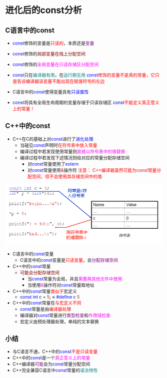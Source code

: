 # 进化后的const分析
## C语言中的const
- <span style="color:blue;">const</span>修饰的变量是<span style="color:red;">只读的</span>，本质还是<span style="color:purple;">变量</span>
- <span style="color:blue;">const</span>修饰的<span style="color:maroon;">局部变量在栈上分配空间</span>
- <span style="color:blue;">const</span>修饰的<span style="color:fuchsia;">全局变量在只读存储区分配空间</span>
- <span style="color:blue;">const</span>只在<span style="color:teal;">编译器有用</span>，在<span style="color:teal;">运行期无用</span>
  <span style="color:blue;">const</span><span style="color:red;">修饰的变量不是真的常量，它只是告诉编译器该变量不能出现在赋值符号的左边</span>

- C语言中的<span style="color:blue;">const</span>使得变量具有<span style="color:blue;">只读属性</span>
- <span style="color:blue;">const</span>将具有全局生命周期的变量存储于只读存储区
  <span style="color:blue;">const</span><span style="color:red;">不能定义真正意义上的常量！</span>

## C++中的const
- C++在C的基础上对<span style="color:blue;">const</span>进行了<span style="color:blue;">进化处理</span>
  - 当碰见<span style="color:blue;">const</span>声明时<span style="color:red;">在符号表中放入常量</span>
  - 编译过程中若发现使用常量则<span style="color:fuchsia;">直接以符号表中的值替换</span>
  - 编译过程中若发现下述情况则给对应的常量分配存储空间
    - 对<span style="color:blue;">const</span>常量使用了<span style="color:blue;">extern</span>
    - 对<span style="color:blue;">const</span>常量使用<span style="color:red;">&</span>操作符
    <span style="color:red;">注意：
    C++编译器虽然可能为const常量分配空间，但不会使用其存储空间中的值</span>
<div align=center>
<img src="image.png"/> 
</div>

- C语言中的<span style="color:blue;">const</span>变量
  - C语言中的<span style="color:blue;">const</span>变量是<span style="color:red;">只读变量</span>，会<span style="color:purple;">分配存储空间</span>
- C++中的<span style="color:blue;">const</span>常量
  - <span style="color:maroon;">可能会分配存储空间</span>
    - 当<span style="color:blue;">const</span>常量为全局，并且<span style="color:fuchsia;">需要再其他文件中使用</span>
    - 当使用<span style="color:fuchsia;">&</span>操作符对<span style="color:blue;">const</span>常量取地址
- C++中的<span style="color:blue;">const</span>常量<span style="color:red;">类似于</span>宏定义
  - <span style="color:blue;">const int</span> c = <span style="color:brown;">5</span>; ≈ <span style="color:blue;">#define</span> c <span style="color:brown;">5</span>
- C++中的<span style="color:blue;">const</span>常量在<span style="color:red;">与宏定义不同</span>
  - <span style="color:blue;">const</span>常量是由<span style="color:red;">编译器处理</span>
  - 编译器对<span style="color:blue;">const</span>常量进行<span style="color:purple;">类型检查</span>和<span style="color:fuchsia;">作用域检查</span>
  - 宏定义由预处理器处理，单纯的文本替换

## 小结
- 与C语言不通，C++中的<span style="color:blue;">const</span><span style="color:red;">不是只读变量</span>
- C++中的<span style="color:blue;">const</span>是一个<span style="color:fuchsia;">真正意义上的常量</span>
- C++编译器<span style="color:purple;">可能</span>会为<span style="color:blue;">const</span>常量分配空间
- C++完全兼容C语言中<span style="color:blue;">const</span>常量的<span style="color:teal;">语法特性</span>